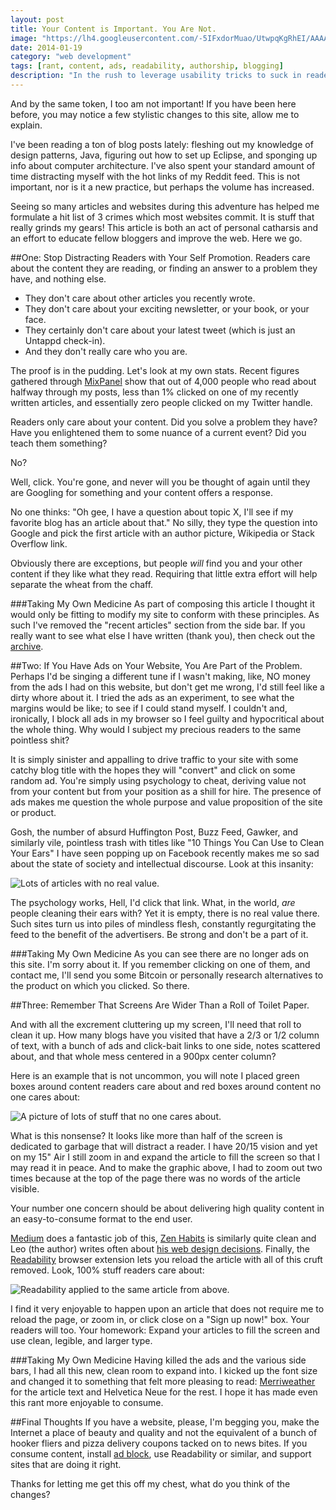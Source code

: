 ```yaml
---
layout: post
title: Your Content is Important. You Are Not.
image: "https://lh4.googleusercontent.com/-5IFxdorMuao/UtwpqKgRhEI/AAAAAAAAKJg/-xkwlqpmAFw/w1118-h288-no/not_important_in_universe.png"
date: 2014-01-19
category: "web development"
tags: [rant, content, ads, readability, authorship, blogging]
description: "In the rush to leverage usability tricks to suck in readers and get them to click ads, we are forgetting the whole point of maintaining a blog, and that is delivering good content to the readers."
---
```


And by the same token, I too am not important! If you have been here before, you may notice a few stylistic changes to this site, allow me to explain.

I've been reading a ton of blog posts lately: fleshing out my knowledge of design patterns, Java, figuring out how to set up Eclipse, and sponging up info about computer architecture. I've also spent your standard amount of time distracting myself with the hot links of my Reddit feed. This is not important, nor is it a new practice, but perhaps the volume has increased.

Seeing so many articles and websites during this adventure has helped me formulate a hit list of 3 crimes which most websites commit. It is stuff that really grinds my gears! This article is both an act of personal catharsis and an effort to educate fellow bloggers and improve the web. Here we go.

##One: Stop Distracting Readers with Your Self Promotion.
Readers care about the content they are reading, or finding an answer to a problem they have, and nothing else.

- They don't care about other articles you recently wrote.
- They don't care about your exciting newsletter, or your book, or your face.
- They certainly don't care about your latest tweet (which is just an Untappd check-in).
- And they don't really care who you are.

The proof is in the pudding. Let's look at my own stats. Recent figures gathered through [MixPanel](https://mixpanel.com) show that out of 4,000 people who read about halfway through my posts, less than 1% clicked on one of my recently written articles, and essentially zero people clicked on my Twitter handle.

Readers only care about your content. Did you solve a problem they have? Have you enlightened them to some nuance of a current event? Did you teach them something?

No?

Well, click. You're gone, and never will you be thought of again until they are Googling for something and your content offers a response.

No one thinks: "Oh gee, I have a question about topic X, I'll see if my favorite blog has an article about that." No silly, they type the question into Google and pick the first article with an author picture, Wikipedia or Stack Overflow link.

Obviously there are exceptions, but people _will_ find you and your other content if they like what they read. Requiring that little extra effort will help separate the wheat from the chaff.

###Taking My Own Medicine
As part of composing this article I thought it would only be fitting to modify my site to conform with these principles. As such I've removed the "recent articles" section from the side bar. If you really want to see what else I have written (thank you), then check out the [archive]({{site.url}}/archive).

##Two: If You Have Ads on Your Website, You Are Part of the Problem.
Perhaps I'd be singing a different tune if I wasn't making, like, NO money from the ads I had on this website, but don't get me wrong, I'd still feel like a dirty whore about it. I tried the ads as an experiment, to see what the margins would be like; to see if I could stand myself. I couldn't and, ironically, I block all ads in my browser so I feel guilty and hypocritical about the whole thing. Why would I subject my precious readers to the same pointless shit?

It is simply sinister and appalling to drive traffic to your site with some catchy blog title with the hopes they will "convert" and click on some random ad. You're simply using psychology to cheat, deriving value not from your content but from your position as a shill for hire. The presence of ads makes me question the whole purpose and value proposition of the site or product.

Gosh, the number of absurd Huffington Post, Buzz Feed, Gawker, and similarly vile, pointless trash with titles like "10 Things You Can Use to Clean Your Ears" I have seen popping up on Facebook recently makes me so sad about the state of society and intellectual discourse. Look at this insanity:

![Lots of articles with no real value.](https://www.evernote.com/shard/s5/sh/0102f95c-5fdd-4fb7-9468-52abab4b7647/48a1cef3828ecb7cc4450bb9cc3cfa92/deep/0/BuzzFeed.png)

The psychology works, Hell, I'd click that link. What, in the world, _are_ people cleaning their ears with? Yet it is empty, there is no real value there. Such sites turn us into piles of mindless flesh, constantly regurgitating the feed to the benefit of the advertisers. Be strong and don't be a part of it.

###Taking My Own Medicine
As you can see there are no longer ads on this site. I'm sorry about it. If you remember clicking on one of them, and contact me, I'll send you some Bitcoin or personally research alternatives to the product on which you clicked. So there.

##Three: Remember That Screens Are Wider Than a Roll of Toilet Paper.

And with all the excrement cluttering up my screen, I'll need that roll to clean it up. How many blogs have you visited that have a 2/3 or 1/2 column of text, with a bunch of ads and click-bait links to one side, notes scattered about, and that whole mess centered in a 900px center column?

Here is an example that is not uncommon, you will note I placed green boxes around content readers care about and red boxes around content no one cares about:

![A picture of lots of stuff that no one cares about.](https://www.evernote.com/shard/s5/sh/fe0149c6-3aa3-4b75-913f-f9a35214cd7f/17f825eb5893d2bc404253bd58ef9782/deep/0/11-Unsettling-Facts-You-Should-Know-About-McDonald's-Happy-Meals.png)

What is this nonsense? It looks like more than half of the screen is dedicated to garbage that will distract a reader. I have 20/15 vision and yet on my 15" Air I still zoom in and expand the article to fill the screen so that I may read it in peace. And to make the graphic above, I had to zoom out two times because at the top of the page there was no words of the article visible.

Your number one concern should be about delivering high quality content in an easy-to-consume format to the end user.

[Medium](https://medium.com/) does a fantastic job of this, [Zen Habits](http://zenhabits.net/) is similarly quite clean and Leo (the author) writes often about [his web design decisions](http://mnmlist.com/w). Finally, the [Readability](https://readability.com/) browser extension lets you reload the article with all of this cruft removed. Look, 100% stuff readers care about:

![Readability applied to the same article from above.](https://www.evernote.com/shard/s5/sh/0aa53f91-3053-476f-9980-34bab3277276/525f73c2c3781206dc62883aa1e95751/deep/0/11-Unsettling-Facts-You-Should-Know-About-McDonald's-Happy-Meals---www.huffingtonpost.com.png)

I find it very enjoyable to happen upon an article that does not require me to reload the page, or zoom in, or click close on a "Sign up now!" box. Your readers will too. Your homework: Expand your articles to fill the screen and use clean, legible, and larger type.

###Taking My Own Medicine
Having killed the ads and the various side bars, I had all this new, clean room to expand into. I kicked up the font size and changed it to something that felt more pleasing to read: [Merriweather](https://www.google.com/fonts/specimen/Merriweather) for the article text and Helvetica Neue for the rest. I hope it has made even this rant more enjoyable to consume.

##Final Thoughts
If you have a website, please, I'm begging you, make the Internet a place of beauty and quality and not the equivalent of a bunch of hooker fliers and pizza delivery coupons tacked on to news bites. If you consume content, install [ad block](https://chrome.google.com/webstore/detail/adblock/gighmmpiobklfepjocnamgkkbiglidom?hl=en), use Readability or similar, and support sites that are doing it right.


Thanks for letting me get this off my chest, what do you think of the changes?
